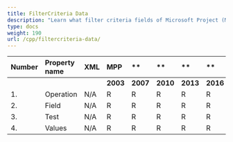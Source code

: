 ```yaml
---
title: FilterCriteria Data
description: "Learn what filter criteria fields of Microsoft Project (MPP/XML) files are can be written or read by Aspose.Tasks for C++."
type: docs
weight: 190
url: /cpp/filtercriteria-data/
---
```


|**Number** |**Property name** |**XML** |**MPP** |** |** |**  |** |** |**Comments** |
| :- | :- | :- | :- | :- | :- | :- | :- | :- | :- |
| | | |**2003** |**2007** |**2010** |**2013** |**2016** |**2019** | |
|1. |Operation |N/A |R |R |R |R |R |R | |
|2. |Field |N/A |R |R |R |R |R |R | |
|3. |Test |N/A |R |R |R |R |R |R | |
|4. |Values |N/A |R |R |R |R |R |R | |

